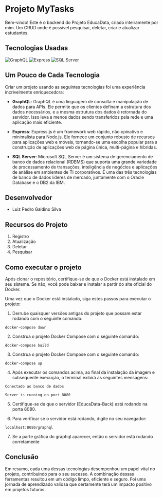 # Projeto MyTasks

Bem-vindo!
Este é o backend do Projeto EducaData, criado inteiramente por mim. Um CRUD onde é possível pesquisar, deletar, criar e atualizar estudantes.

## Tecnologias Usadas

![GraphQL](https://img.shields.io/badge/-GraphQL-E10098?style=for-the-badge&logo=graphql)
![Express](https://img.shields.io/badge/Express.js-404D59?style=for-the-badge)
![SQL Server](https://img.shields.io/badge/Microsoft_SQL_Server-CC2927?style=for-the-badge&logo=microsoft-sql-server&logoColor=white)




## Um Pouco de Cada Tecnologia

Criar um projeto usando as seguintes tecnologias foi uma experiência incrivelmente enriquecedora:

- **GraphQL**: GraphQL é uma linguagem de consulta e manipulação de dados para APIs. Ele permite que os clientes definam a estrutura dos dados necessários, e a mesma estrutura dos dados é retornada do servidor. Isso leva a menos dados sendo transferidos pela rede e uma aplicação mais eficiente.

- **Express**: Express.js é um framework web rápido, não opinativo e minimalista para Node.js. Ele fornece um conjunto robusto de recursos para aplicações web e móveis, tornando-se uma escolha popular para a construção de aplicações web de página única, multi-página e híbridas.

- **SQL Server**: Microsoft SQL Server é um sistema de gerenciamento de banco de dados relacional (RDBMS) que suporta uma grande variedade de processamento de transações, inteligência de negócios e aplicações de análise em ambientes de TI corporativos. É uma das três tecnologias de banco de dados líderes de mercado, juntamente com o Oracle Database e o DB2 da IBM.

## Desenvolvedor

- Luiz Pedro Galdino Silva

## Recursos do Projeto

1. Registro
2. Atualização
3. Deletar
4. Pesquisar


## Como executar o projeto

Após clonar o repositório, certifique-se de que o Docker está instalado em seu sistema. Se não, você pode baixar e instalar a partir do site oficial do Docker.

Uma vez que o Docker está instalado, siga estes passos para executar o projeto:

1. Derrube quaisquer versões antigas do projeto que possam estar rodando com o seguinte comando:

```
docker-compose down
```
2. Construa o projeto Docker Compose com o seguinte comando:

```
docker-compose build
```
3. Construa o projeto Docker Compose com o seguinte comando:

```
docker-compose up
```
4. Após executar os comandos acima, ao final da instalação da imagem e subsequente execução, o terminal exibirá as seguintes mensagens:

```
Conectado ao banco de dados
```
```
Server is running on port 8080
```
5. Certifique-se de que o servidor (EducaData-Back) está rodando na porta 8080.

6. Para verificar se o servidor está rodando, digite no seu navegador:  

```
localhost:8080/graphql
```

7. Se a parte gráfica do graphql aparecer, então o servidor está rodando corretamente

## Conclusão

Em resumo, cada uma dessas tecnologias desempenhou um papel vital no projeto, contribuindo para o seu sucesso. A combinação dessas ferramentas resultou em um código limpo, eficiente e seguro. Foi uma jornada de aprendizado valiosa que certamente terá um impacto positivo em projetos futuros.
